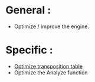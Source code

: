 # General :

- Optimize / improve the engine.

# Specific :

- [Optimize transposition table](http://blog.gamesolver.org/solving-connect-four/11-optimized-transposition-table/)
- Optimize the Analyze function